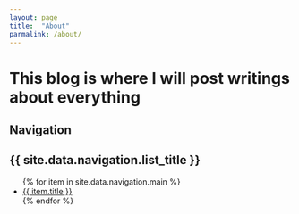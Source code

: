 ```yaml
---
layout: page
title:  "About"
parmalink: /about/
---
```


# This blog is where I will post writings about everything




## Navigation

<h2>{{ site.data.navigation.list_title }}</h2>
<ul>
   {% for item in site.data.navigation.main %}
      <li>
	<a href="{{ item.url }}">{{ item.title }}</a>
      </li>
   {% endfor %}
</ul>